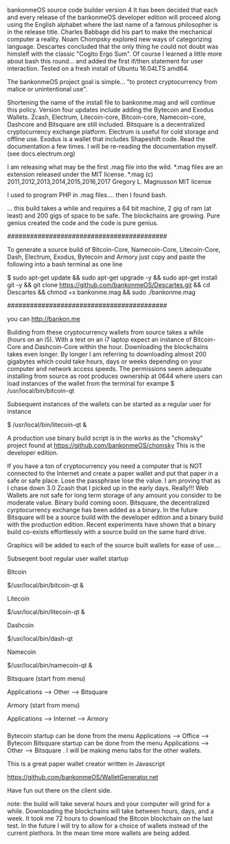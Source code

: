   bankonmeOS source code builder version 4 It has been decided that each and every release of the bankonmeOS developer edition will proceed along using the English alphabet where the last name of a famous philosopher is in the release title. Charles Babbage did his part to make the mechanical computer a reality. Noam Chompsky explored new ways of categorizing language. Descartes concluded that the only thing he could not doubt was himslelf with the classic "Cogito Ergo Sum". Of course I learned a little more about bash this round... and added the first if/then statement for user interaction. Tested on a fresh install of Ubuntu 16.04LTS amd64.

  The bankonmeOS project goal is simple... "to protect cryptocurrency from malice or unintentional use".

Shortening the name of the install file to bankonme.mag and will continue this policy. Version four updates include adding the Bytecoin and Exodus Wallets. Zcash, Electrum, Litecoin-core, Bitcoin-core, Namecoin-core, Dashcore and Bitsquare are still included. Bitsquare is a decentralized cryptocurrency exchange platform. Electrum is useful for cold storage and offline use. Exodus is a wallet that includes Shapeshift code. Read the documentation a few times. I will be re-reading the documentation myself. (see docs.electrum.org)

I am releasing what may be the first .mag file into the wild. *.mag files are an extension released under the MIT license. *.mag (c) 2011,2012,2013,2014,2015,2016,2017 Gregory L. Magnusson MIT license

I used to program PHP in .mag files.... then I found bash.

... this build takes a while and requires a 64 bit machine, 2 gig of ram (at least) and 200 gigs of space to be safe. The blockchains are growing. Pure genius created the code and the code is pure genius.

##########################################

To generate a source build of Bitcoin-Core, Namecoin-Core, Litecoin-Core, Dash, Electrum, Exodus, Bytecoin and Armory just copy and paste the following into a bash terminal as one line

$ sudo apt-get update && sudo apt-get upgrade -y && sudo apt-get install git -y && git clone https://github.com/bankonmeOS/Descartes.git && cd Descartes && chmod +x bankonme.mag && sudo ./bankonme.mag

##########################################

you can http://bankon.me

Building from these cryptocurrency wallets from source takes a while (hours on an i5). With a test on an i7 laptop expect an instance of Bitcoin-Core and Dashcoin-Core within the hour. Downloading the blockchains takes even longer. By longer I am referring to downloading almost 200 gigabytes which could take hours, days or weeks depending on your computer and network access speeds. The permissions seem adequate installing from source as root produces ownership at 0644 where users can load instances of the wallet from the terminal for exampe $ /usr/local/bin/bitcoin-qt

Subsequent instances of the wallets can be started as a regular user for instance

$ /usr/local/bin/litecoin-qt &

A production use binary build script is in the works as the "chomsky" project found at https://github.com/bankonmeOS/chomsky 
This is the developer edition. 

If you have a ton of cryptocurrency you need a computer that is NOT connected to the Internet and create a paper wallet and put that paper in a safe or safe place. Lose the passphrase lose the value. I am proving that as I chase down 3.0 Zcash that I picked up in the early days. Really!!! Web Wallets are not safe for long term storage of any amount you consider to be moderate value. Binary build coming soon. Bitsquare, the decentralized cyrptocurrency exchange has been added as a binary. In the future Bitsquare will be a source build with the developer edition and a binary build with the production edition. Recent experiments have shown that a binary build co-exists effortlessly with a source build on the same hard drive.

Graphics will be added to each of the source built wallets for ease of use....

Subseqent boot regular user wallet startup

Bitcoin

$/usr/local/bin/bitcoin-qt &

Litecoin

$/usr/local/bin/litecoin-qt &

Dashcoin

$/usr/local/bin/dash-qt

Namecoin

$/usr/local/bin/namecoin-qt &

Bitsquare (start from menu)

Applications --> Other --> Bitsquare

Armory (start from menu)

Applications --> Internet --> Armory

###

Bytecoin startup can be done from the menu Applications --> Office --> Bytecoin
Bitsquare startup can be done from the menu Applications --> Other --> Bitsquare
. I will be making menu tabs for the other wallets.

This is a great paper wallet creator written in Javascript

https://github.com/bankonmeOS/WalletGenerator.net

Have fun out there on the client side.

note: the build will take several hours and your computer will grind for a while. Downloading the blockchains will take between hours, days, and a week. It took me 72 hours to download the Bitcoin blockchain on the last test. In the future I will try to allow for a choice of wallets instead of the current plethora. In the mean time more wallets are being added.
